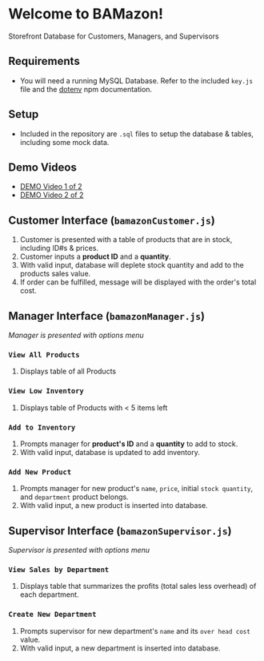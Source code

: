 # Welcome to BAMazon!
Storefront Database for Customers, Managers, and Supervisors

## Requirements
* You will need a running MySQL Database. 
Refer to the included `key.js` file and the [dotenv](https://www.npmjs.com/package/dotenv) npm documentation. 

## Setup
* Included in the repository are `.sql` files to setup the database & tables, including some mock data.

## Demo Videos
* [DEMO Video 1 of 2](https://drive.google.com/open?id=1r1ySxxurHJ3MIHqnx8JxVikLiMSkTj_W)  
* [DEMO Video 2 of 2](https://drive.google.com/open?id=1MxrscEutHIL7SUCdmLITeRqiNj4lGz05)


## Customer Interface (`bamazonCustomer.js`)
1. Customer is presented with a table of products that are in stock, including ID#s & prices.  
1. Customer inputs a **product ID** and a **quantity**.  
1. With valid input, database will deplete stock quantity and add to the products sales value.  
1. If order can be fulfilled, message will be displayed with the order's total cost.  


## Manager Interface (`bamazonManager.js`)
*Manager is presented with options menu*
### `View All Products`
1. Displays table of all Products  
### `View Low Inventory`
1. Displays table of Products with < 5 items left  
### `Add to Inventory`
1. Prompts manager for **product's ID** and a **quantity** to add to stock.  
1. With valid input, database is updated to add inventory.  
### `Add New Product`
1. Prompts manager for new product's `name`, `price`, initial `stock quantity`, and `department` product belongs.  
1. With valid input, a new product is inserted into database.  


## Supervisor Interface (`bamazonSupervisor.js`) 
*Supervisor is presented with options menu*
### `View Sales by Department`
1. Displays table that summarizes the profits (total sales less overhead) of each department.  
### `Create New Department`
1. Prompts supervisor for new department's `name` and its `over head cost` value.  
1. With valid input, a new department is inserted into database.  